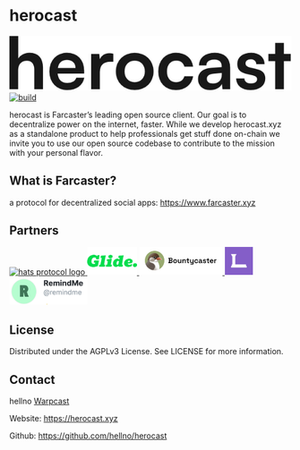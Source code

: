 # herocast

![herocast_logo_wide](https://github.com/hero-org/.github/blob/main/assets/herocast-logo.png?raw=true)
[![build](https://github.com/hellno/herocast/actions/workflows/build.yaml/badge.svg)](https://github.com/hellno/herocast/actions/workflows/build.yaml)

herocast is Farcaster’s leading open source client. Our goal is to decentralize power on the internet, faster. While we develop herocast.xyz as a standalone product to help professionals get stuff done on-chain we invite you to use our open source codebase to contribute to the mission with your personal flavor.

## What is Farcaster?

a protocol for decentralized social apps: https://www.farcaster.xyz

## Partners

<p>
  <a href="https://www.hatsprotocol.xyz/">
    <img alt="hats protocol logo" src="https://raw.githubusercontent.com/hero-org/.github/main/assets/hats_protocol.avif" width="auto" height="50"/>
  </a>
  <a href="https://paywithglide.xyz">
    <img alt="glide logo" src="https://github.com/hero-org/.github/blob/main/assets/glide.png?raw=true" width="auto" height="50" />
  </a>
  <a href="https://www.bountycaster.xyz/">
    <img alt="Bountycaster logo" src="https://github.com/hero-org/.github/blob/main/assets/Bountycaster.png?raw=true" width="auto" height="50"/ >
  </a>
  <a href="https://launchcaster.xyz/">
    <img alt="Launchcaster logo" src="https://github.com/hero-org/.github/blob/main/assets/Launchcaster.png?raw=true" width="auto" height="50" />
  </a>
   <a href="https://warpcast.com/remindme">
    <img alt="Launchcaster logo" src="https://github.com/hero-org/.github/blob/main/assets/remindmebot.png?raw=true" width="auto" height="50" />
  </a>
 </p>

## License

Distributed under the AGPLv3 License. See LICENSE for more information.

## Contact

hellno [Warpcast](https://warpcast.com/hellno.eth)

Website: https://herocast.xyz

Github: https://github.com/hellno/herocast

